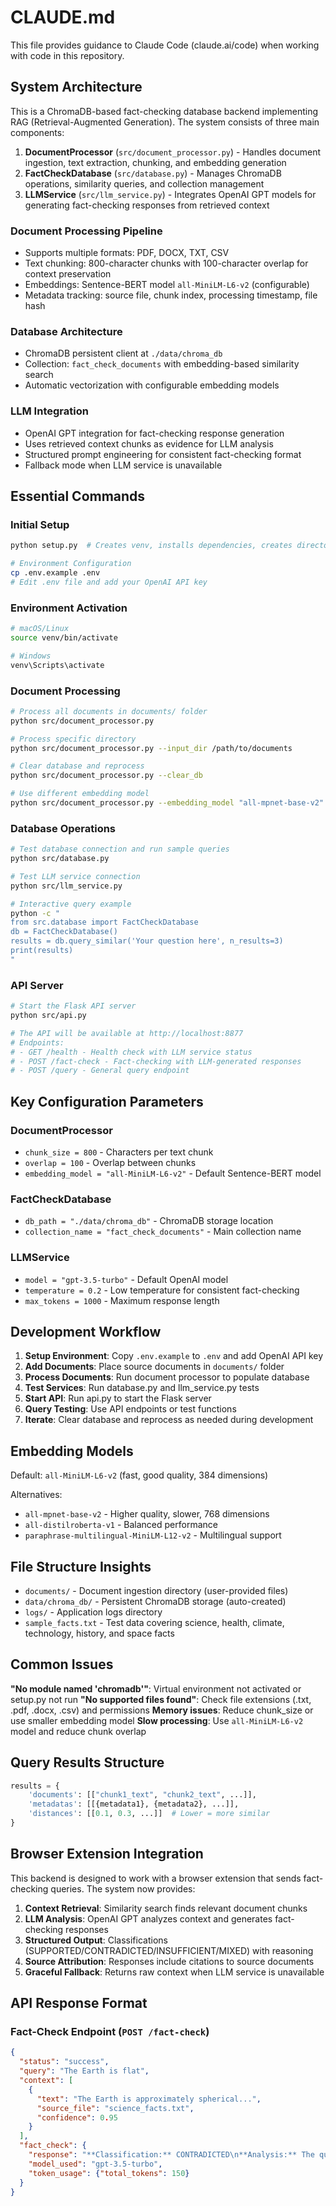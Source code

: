 # CLAUDE.md

This file provides guidance to Claude Code (claude.ai/code) when working with code in this repository.

## System Architecture

This is a ChromaDB-based fact-checking database backend implementing RAG (Retrieval-Augmented Generation). The system consists of three main components:

1. **DocumentProcessor** (`src/document_processor.py`) - Handles document ingestion, text extraction, chunking, and embedding generation
2. **FactCheckDatabase** (`src/database.py`) - Manages ChromaDB operations, similarity queries, and collection management
3. **LLMService** (`src/llm_service.py`) - Integrates OpenAI GPT models for generating fact-checking responses from retrieved context

### Document Processing Pipeline
- Supports multiple formats: PDF, DOCX, TXT, CSV
- Text chunking: 800-character chunks with 100-character overlap for context preservation  
- Embeddings: Sentence-BERT model `all-MiniLM-L6-v2` (configurable)
- Metadata tracking: source file, chunk index, processing timestamp, file hash

### Database Architecture
- ChromaDB persistent client at `./data/chroma_db`
- Collection: `fact_check_documents` with embedding-based similarity search
- Automatic vectorization with configurable embedding models

### LLM Integration
- OpenAI GPT integration for fact-checking response generation
- Uses retrieved context chunks as evidence for LLM analysis
- Structured prompt engineering for consistent fact-checking format
- Fallback mode when LLM service is unavailable

## Essential Commands

### Initial Setup
```bash
python setup.py  # Creates venv, installs dependencies, creates directories

# Environment Configuration
cp .env.example .env
# Edit .env file and add your OpenAI API key
```

### Environment Activation
```bash
# macOS/Linux
source venv/bin/activate

# Windows  
venv\Scripts\activate
```

### Document Processing
```bash
# Process all documents in documents/ folder
python src/document_processor.py

# Process specific directory
python src/document_processor.py --input_dir /path/to/documents

# Clear database and reprocess
python src/document_processor.py --clear_db

# Use different embedding model
python src/document_processor.py --embedding_model "all-mpnet-base-v2"
```

### Database Operations
```bash
# Test database connection and run sample queries
python src/database.py

# Test LLM service connection
python src/llm_service.py

# Interactive query example
python -c "
from src.database import FactCheckDatabase
db = FactCheckDatabase()
results = db.query_similar('Your question here', n_results=3)
print(results)
"
```

### API Server
```bash
# Start the Flask API server
python src/api.py

# The API will be available at http://localhost:8877
# Endpoints:
# - GET /health - Health check with LLM service status
# - POST /fact-check - Fact-checking with LLM-generated responses
# - POST /query - General query endpoint
```

## Key Configuration Parameters

### DocumentProcessor
- `chunk_size = 800` - Characters per text chunk
- `overlap = 100` - Overlap between chunks  
- `embedding_model = "all-MiniLM-L6-v2"` - Default Sentence-BERT model

### FactCheckDatabase  
- `db_path = "./data/chroma_db"` - ChromaDB storage location
- `collection_name = "fact_check_documents"` - Main collection name

### LLMService
- `model = "gpt-3.5-turbo"` - Default OpenAI model
- `temperature = 0.2` - Low temperature for consistent fact-checking
- `max_tokens = 1000` - Maximum response length

## Development Workflow

1. **Setup Environment**: Copy `.env.example` to `.env` and add OpenAI API key
2. **Add Documents**: Place source documents in `documents/` folder
3. **Process Documents**: Run document processor to populate database
4. **Test Services**: Run database.py and llm_service.py tests
5. **Start API**: Run api.py to start the Flask server
6. **Query Testing**: Use API endpoints or test functions
7. **Iterate**: Clear database and reprocess as needed during development

## Embedding Models

Default: `all-MiniLM-L6-v2` (fast, good quality, 384 dimensions)

Alternatives:
- `all-mpnet-base-v2` - Higher quality, slower, 768 dimensions
- `all-distilroberta-v1` - Balanced performance
- `paraphrase-multilingual-MiniLM-L12-v2` - Multilingual support

## File Structure Insights

- `documents/` - Document ingestion directory (user-provided files)
- `data/chroma_db/` - Persistent ChromaDB storage (auto-created)
- `logs/` - Application logs directory
- `sample_facts.txt` - Test data covering science, health, climate, technology, history, and space facts

## Common Issues

**"No module named 'chromadb'"**: Virtual environment not activated or setup.py not run
**"No supported files found"**: Check file extensions (.txt, .pdf, .docx, .csv) and permissions
**Memory issues**: Reduce chunk_size or use smaller embedding model
**Slow processing**: Use `all-MiniLM-L6-v2` model and reduce chunk overlap

## Query Results Structure
```python
results = {
    'documents': [["chunk1_text", "chunk2_text", ...]],
    'metadatas': [[{metadata1}, {metadata2}, ...]],  
    'distances': [[0.1, 0.3, ...]]  # Lower = more similar
}
```

## Browser Extension Integration
This backend is designed to work with a browser extension that sends fact-checking queries. The system now provides:

1. **Context Retrieval**: Similarity search finds relevant document chunks
2. **LLM Analysis**: OpenAI GPT analyzes context and generates fact-checking responses
3. **Structured Output**: Classifications (SUPPORTED/CONTRADICTED/INSUFFICIENT/MIXED) with reasoning
4. **Source Attribution**: Responses include citations to source documents
5. **Graceful Fallback**: Returns raw context when LLM service is unavailable

## API Response Format

### Fact-Check Endpoint (`POST /fact-check`)
```json
{
  "status": "success",
  "query": "The Earth is flat",
  "context": [
    {
      "text": "The Earth is approximately spherical...",
      "source_file": "science_facts.txt",
      "confidence": 0.95
    }
  ],
  "fact_check": {
    "response": "**Classification:** CONTRADICTED\n**Analysis:** The query is contradicted by scientific evidence...",
    "model_used": "gpt-3.5-turbo",
    "token_usage": {"total_tokens": 150}
  }
}
```